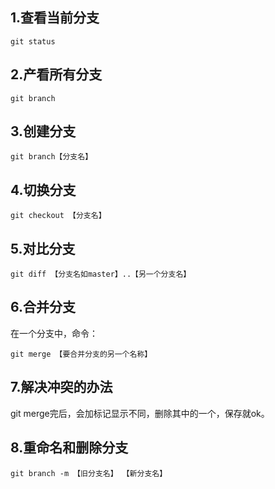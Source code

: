 1.查看当前分支
---  

`git status`

2.产看所有分支
---  

`git branch`

3.创建分支
---  

`git branch【分支名】`

4.切换分支
---  

`git checkout 【分支名】`

5.对比分支
---  

`git diff 【分支名如master】..【另一个分支名】`

6.合并分支
---  
在一个分支中，命令：

`git merge 【要合并分支的另一个名称】`

7.解决冲突的办法
---  

git merge完后，会加标记显示不同，删除其中的一个，保存就ok。

8.重命名和删除分支
---  

`git branch -m 【旧分支名】 【新分支名】`
